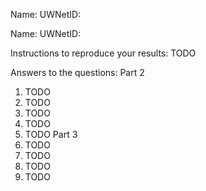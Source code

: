 Name:
UWNetID:

Name:
UWNetID:

Instructions to reproduce your results:
  TODO

Answers to the questions:
Part 2
  1. TODO
  2. TODO
  3. TODO
  4. TODO
  5. TODO
Part 3
  1. TODO
  2. TODO
  3. TODO
  4. TODO
